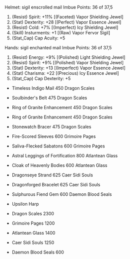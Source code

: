 Helmet: sigil enscrolled mail
Imbue Points: 36 of 37,5
1. (Resist) Spirit: +11% [(Faceted) Vapor Shielding Jewel]
2. (Stat) Dexterity: +28 [(Perfect) Vapor Essence Jewel]
3. (Resist) Cold: +7% [(Imperfect) Icy Shielding Jewel]
4. (Skill) Insturments: +1 [(Raw) Vapor Fervor Sigil]
5. (Stat_Cap) Cap Acuity: +5

Hands: sigil enchanted mail
Imbue Points: 36 of 37,5
1. (Resist) Energy: +9% [(Polished) Light Shielding Jewel]
2. (Resist) Spirit: +9% [(Polished) Vapor Shielding Jewel]
3. (Stat) Dexterity: +13 [(Imperfect) Vapor Essence Jewel]
4. (Stat) Charisma: +22 [(Precious) Icy Essence Jewel]
5. (Stat_Cap) Cap Dexterity: +5

+ Timeless Indigo Mail             450 Dragon Scales
+ Soulbinder's Belt                475 Dragon Scales
+ Ring of Granite Enhancement      450 Dragon Scales
+ Ring of Granite Enhancement      450 Dragon Scales
+ Stonewatch Bracer                475 Dragon Scales
+ Fire-Scored Sleeves              600 Grimoire Pages
+ Saliva-Flecked Sabatons          600 Grimoire Pages
+ Astral Leggings of Fortification 800 Atlantean Glass
+ Cloak of Heavenly Bodies         600 Atlantean Glass
+ Dragonseye Strand                625 Caer Sidi Souls
+ Dragonforged Bracelet            625 Caer Sidi Souls
+ Sulphurous Fiend Gem             600 Daemon Blood Seals
+ Upsilon Harp

+ Dragon Scales      2300
+ Grimoire Pages     1200
+ Atlantean Glass    1400
+ Caer Sidi Souls    1250
+ Daemon Blood Seals  600